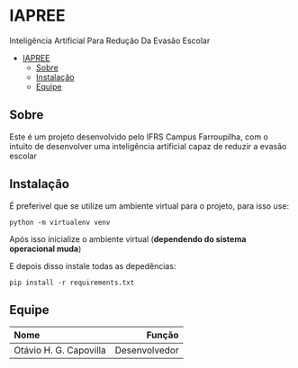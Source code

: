 # IAPREE

Inteligência Artificial Para Redução Da Evasão Escolar

- [IAPREE](#iapree)
	- [Sobre](#sobre)
	- [Instalação](#instalação)
	- [Equipe](#equipe)

## Sobre
Este é um projeto desenvolvido pelo IFRS Campus Farroupilha, com o intuito de desenvolver uma inteligência artificial capaz de reduzir a evasão escolar

## Instalação
É preferivel que se utilize um ambiente virtual para o projeto, para isso use: 

```
python -m virtualenv venv
```

Após isso inicialize o ambiente virtual (**dependendo do sistema operacional muda**)

E depois disso instale todas as depedências:
```
pip install -r requirements.txt
```

## Equipe

| Nome                   |        Função |
| :--------------------- | ------------: |
| Otávio H. G. Capovilla | Desenvolvedor |
<!-- COMPLETEM AQUI COM OS OUTROS NOMES E FUNÇÕES -->